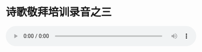 # 诗歌敬拜培训录音之三

<audio style="width: 100%;" preload="false" controls controlslist="nodownload"><source src="http://file.simai.life/audio/mp3/old/12308.mp3" type="audio/mpeg">Your browser does not support the audio element.</audio>


